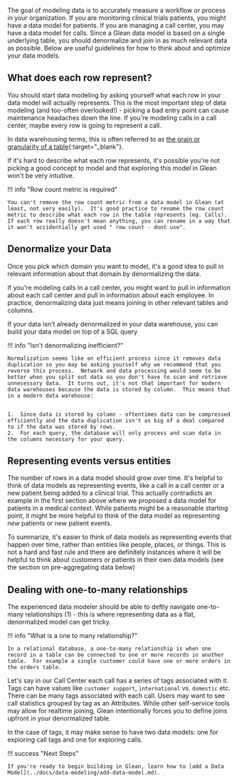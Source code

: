 The goal of modeling data is to accurately measure a workflow or process in your organization. If you are monitoring clinical trials patients, you might have a data model for patients. If you are managing a call center, you may have a data model for calls. Since a Glean data model is based on a single underlying table, you should denormalize and join in as much relevant data as possible. Below are useful guidelines for how to think about and optimize your data models.

## What does each row represent?

You should start data modeling by asking yourself what each row in your data model will actually represents. This is the most important step of data modeling (and too-often overlooked!) - picking a bad entry point can cause maintenance headaches down the line. If you're modeling calls in a call center, maybe every row is going to represent a call.

In data warehousing terms, this is often referred to as [the grain or granularity of a table](http://www.datamartist.com/data-granularity-avoid-going-against-the-grain){:target="\_blank"}.

If it's hard to describe what each row represents, it's possible you're not picking a good concept to model and that exploring this model in Glean won't be very intuitive.

!!! info "Row count metric is required"

    You can't remove the row count metric from a data model in Glean (at least, not very easily).  It's good practice to rename the row count metric to describe what each row in the table represents (eg. Calls).  If each row really doesn't mean anything, you can rename in a way that it won't accidentially get used " row count - dont use".

## Denormalize your Data

Once you pick which domain you want to model, it's a good idea to pull in relevant information about that domain by denormalizing the data.

If you're modeling calls in a call center, you might want to pull in information about each call center and pull in information about each employee. In practice, denormalizing data just means joining in other relevant tables and columns.

If your data isn't already denormalized in your data warehouse, you can build your data model on top of a SQL query

!!! info "Isn't denormalizing inefficient?"

    Normalization seems like an efficient process since it removes data duplication so you may be asking yourself why we recommend that you reverse this process.  Network and data processing would seem to be better when you split out data so you don't have to scan and retrieve unnecessary data.  It turns out, it's not that important for modern data warehouses because the data is stored by column.  This means that in a modern data warehouse:


    1.  Since data is stored by column - oftentimes data can be compressed efficiently and the data duplication isn't as big of a deal compared to if the data was stored by rows.
    2.  For each query, the database will only process and scan data in the columns necessary for your query.

## Representing events versus entities

The number of rows in a data model should grow over time. It's helpful to think of data models as representing events, like a call in a call center or a new patient being added to a clinical trial. This actually contradicts an example in the first section above where we proposed a data model for patients in a medical context. While patients might be a reasonable starting point, it might be more helpful to think of the data model as representing _new_ patients or new patient events.

To summarize, it's easier to think of data models as representing events that happen over time, rather than entities like people, places, or things. This is not a hard and fast rule and there are definitely instances where it will be helpful to think about customers or patients in their own data models (see the section on pre-aggregating data below)

## Dealing with one-to-many relationships

The experienced data modeler should be able to deftly navigate one-to-many relationships (1) - this is where representing data as a flat, denormalized model can get tricky.

!!! info "What is a one to many relationship?"

    In a relational database, a one-to-many relationship is when one record in a table can be connected to one or more records in another table.  For example a single customer could have one or more orders in the orders table.

Let's say in our Call Center each call has a series of tags associated with it. Tags can have values like `customer support`, `international` vs. `domestic` etc. There can be many tags associated with each call. Users may want to see call statistics grouped by tag as an Attributes. While other self-service tools may allow for realtime joining, Glean intentionally forces you to define joins upfront in your denormalized table.

In the case of tags, it may make sense to have two data models: one for exploring call tags and one for exploring calls.

!!! success "Next Steps"

    If you're ready to begin building in Glean, learn how to [add a Data Model](../docs/data-modeling/add-data-model.md).

